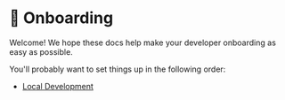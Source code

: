 # 🚣 Onboarding

Welcome! We hope these docs help make your developer onboarding as easy as possible.

You'll probably want to set things up in the following order:

- [Local Development](./Development.md)